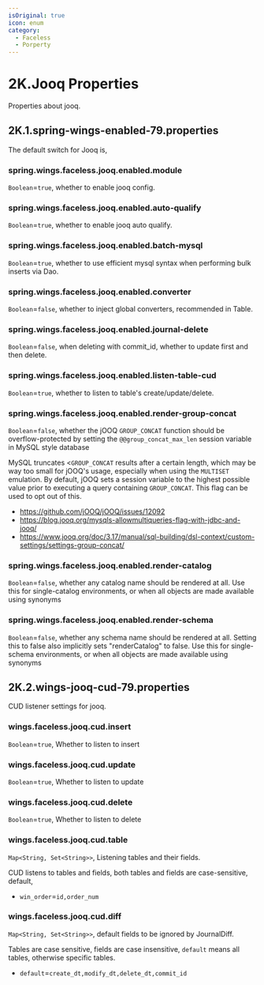 ```yaml
---
isOriginal: true
icon: enum
category:
  - Faceless
  - Porperty
---
```


# 2K.Jooq Properties

Properties about jooq.

## 2K.1.spring-wings-enabled-79.properties

The default switch for Jooq is,

### spring.wings.faceless.jooq.enabled.module

`Boolean`=`true`, whether to enable jooq config.

### spring.wings.faceless.jooq.enabled.auto-qualify

`Boolean`=`true`, whether to enable jooq auto qualify.

### spring.wings.faceless.jooq.enabled.batch-mysql

`Boolean`=`true`, whether to use efficient mysql syntax when performing bulk inserts via Dao.

### spring.wings.faceless.jooq.enabled.converter

`Boolean`=`false`, whether to inject global converters, recommended in Table.

### spring.wings.faceless.jooq.enabled.journal-delete

`Boolean`=`false`, when deleting with commit_id, whether to update first and then delete.

### spring.wings.faceless.jooq.enabled.listen-table-cud

`Boolean`=`true`, whether to listen to table's create/update/delete.

### spring.wings.faceless.jooq.enabled.render-group-concat

`Boolean`=`false`, whether the jOOQ `GROUP_CONCAT` function should be overflow-protected by setting
the `@@group_concat_max_len` session variable in MySQL style database

MySQL truncates <`GROUP_CONCAT` results after a certain length, which may be way
too small for jOOQ's usage, especially when using the `MULTISET` emulation. By
default, jOOQ sets a session variable to the highest possible value prior to executing a
query containing `GROUP_CONCAT`. This flag can be used to opt out of this.

* <https://github.com/jOOQ/jOOQ/issues/12092>
* <https://blog.jooq.org/mysqls-allowmultiqueries-flag-with-jdbc-and-jooq/>
* <https://www.jooq.org/doc/3.17/manual/sql-building/dsl-context/custom-settings/settings-group-concat/>

### spring.wings.faceless.jooq.enabled.render-catalog

`Boolean`=`false`, whether any catalog name should be rendered at all.
Use this for single-catalog environments, or when all objects are made
available using synonyms

### spring.wings.faceless.jooq.enabled.render-schema

`Boolean`=`false`, whether any schema name should be rendered at all.
Setting this to false also implicitly sets "renderCatalog" to false.
Use this for single-schema environments, or when all objects are made
available using synonyms

## 2K.2.wings-jooq-cud-79.properties

CUD listener settings for jooq.

### wings.faceless.jooq.cud.insert

`Boolean`=`true`, Whether to listen to insert

### wings.faceless.jooq.cud.update

`Boolean`=`true`, Whether to listen to update

### wings.faceless.jooq.cud.delete

`Boolean`=`true`, Whether to listen to delete

### wings.faceless.jooq.cud.table

`Map<String, Set<String>>`, Listening tables and their fields.

CUD listens to tables and fields, both tables and fields are case-sensitive, default,

* `win_order`=`id,order_num`

### wings.faceless.jooq.cud.diff

`Map<String, Set<String>>`, default fields to be ignored by JournalDiff.

Tables are case sensitive, fields are case insensitive, `default` means all tables, otherwise specific tables.

* `default`=`create_dt,modify_dt,delete_dt,commit_id`
